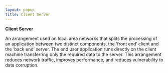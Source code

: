 ```yaml
---
layout: popup
title: Client Server
---
```



**Client Server**


An arrangement used on local area networks that splits the processing  of an application between two distinct components, the ‘front end’  client and the ‘back end’  server. The end user application runs directly on the client machine transferring  only the required data to the server. This arrangement reduces network  traffic, improves performance, and reduces vulnerability to data corruption.
